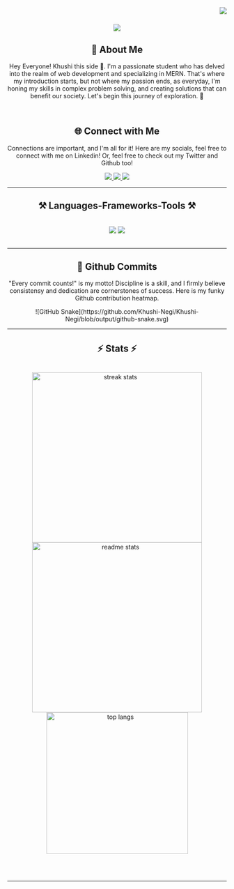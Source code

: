 <img align="right" src="https://visitor-badge.laobi.icu/badge?page_id=Khushi-Negi.Khushi-Negi" />

<h1 align="center">
    <img src="https://readme-typing-svg.herokuapp.com/?font=Righteous&size=35&center=true&vCenter=true&width=500&height=70&duration=4000&lines=Hi+There!+👋;+I'm+Khushi+Negi!;" />
</h1>

<div align="center">
    <h2>🚀 About Me</h2>
    <p>Hey Everyone! Khushi this side 👋. I'm a passionate student who has delved into the realm of web development and specializing in MERN. That's where my introduction starts, but not where my passion ends, as everyday, I'm honing my skills in complex problem solving, and creating solutions that can benefit our society. Let's begin this journey of exploration. 🚀</p>
</div>


<br/>

<div align="center">
<h2 align="center" class="section-heading">🌐 Connect with Me</h2>
<p> Connections are important, and I'm all for it! Here are my socials, feel free to connect with me on Linkedin! Or, feel free to check out my Twitter and Github too!</p>
 <div align="center"> 
  <a href="mailto:khushinegi1518@gmail.com">
    <img src="https://img.shields.io/badge/Gmail-333333?style=for-the-badge&logo=gmail&logoColor=red" />
  </a>
  <a href="https://linkedin.com/in/khushi-negi-045014307" target="_blank">
    <img src="https://img.shields.io/badge/LinkedIn-0077B5?style=for-the-badge&logo=linkedin&logoColor=white" target="_blank" />
  </a>
  <a href="https://Khushi-Negi.github.io" target="_blank">
     <img src="https://img.shields.io/badge/Portfolio-FF5722?style=for-the-badge&logo=todoist&logoColor=white" target="_blank" /> <!-- sqlite, safari, google-chrome are other good icon options -->
  </a>
</div>

 <hr/>
 
<h2 align="center">⚒️ Languages-Frameworks-Tools ⚒️</h2>
<br/>
<div align="center">
    <img src="https://skillicons.dev/icons?i=react,bootstrap,html,css,vscode,github,database management,tailwind,git,r" />
    <img src="https://skillicons.dev/icons?i=python,javascript,mongodb,c,java,mysql,networking" /><br>
</div>

<br/>
<hr/>

<div align="center">
  <h2>🚀 Github Commits</h2>
    <p> "Every commit counts!" is my motto! Discipline is a skill, and I firmly believe consistensy and dedication are cornerstones of success. Here is my funky Github contribution heatmap.</p> 
  ![GitHub Snake](https://github.com/Khushi-Negi/Khushi-Negi/blob/output/github-snake.svg)
</div>
<hr/>

<h2 align="center">⚡ Stats ⚡</h2>
<br>
<div align=center>
  <img width=390 src="https://github-readme-streak-stats-Khushi-Negi.vercel.app/?user=Khushi-Negi&count_private=true&theme=react&border_radius=10" alt="streak stats"/>
  <img width=390 src="https://github-readme-stats-Khushi-Negi.vercel.app/api?username=Khushi-Negi&count_private=true&show_icons=true&theme=react&rank_icon=github&border_radius=10" alt="readme stats" />
  <br/>
  <img width=325 align="center" src="https://github-readme-stats-Khushi-Negi.vercel.app/api/top-langs/?username=Khushi-Negi&hide=HTML&langs_count=8&layout=compact&theme=react&border_radius=10&size_weight=0.5&count_weight=0.5&exclude_repo=github-readme-stats" alt="top langs" />
</div>

<br/><br/>

<hr/>

<br/>


<br/>
